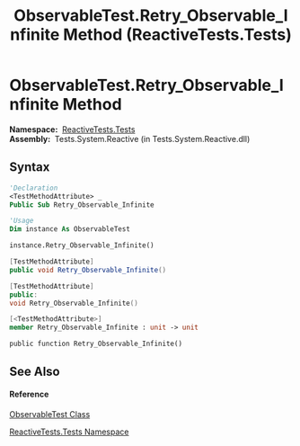 ﻿---
title: ObservableTest.Retry_Observable_Infinite Method  (ReactiveTests.Tests)
TOCTitle: Retry_Observable_Infinite Method
ms:assetid: M:ReactiveTests.Tests.ObservableTest.Retry_Observable_Infinite
ms:mtpsurl: https://msdn.microsoft.com/en-us/library/reactivetests.tests.observabletest.retry_observable_infinite(v=VS.103)
ms:contentKeyID: 36619196
ms.date: 06/28/2011
mtps_version: v=VS.103
f1_keywords:
- ReactiveTests.Tests.ObservableTest.Retry_Observable_Infinite
dev_langs:
- CSharp
- JScript
- VB
- FSharp
- c++
---

# ObservableTest.Retry\_Observable\_Infinite Method

**Namespace:**  [ReactiveTests.Tests](hh289046\(v=vs.103\).md)  
**Assembly:**  Tests.System.Reactive (in Tests.System.Reactive.dll)

## Syntax

``` vb
'Declaration
<TestMethodAttribute> _
Public Sub Retry_Observable_Infinite
```

``` vb
'Usage
Dim instance As ObservableTest

instance.Retry_Observable_Infinite()
```

``` csharp
[TestMethodAttribute]
public void Retry_Observable_Infinite()
```

``` c++
[TestMethodAttribute]
public:
void Retry_Observable_Infinite()
```

``` fsharp
[<TestMethodAttribute>]
member Retry_Observable_Infinite : unit -> unit 
```

``` jscript
public function Retry_Observable_Infinite()
```

## See Also

#### Reference

[ObservableTest Class](hh288687\(v=vs.103\).md)

[ReactiveTests.Tests Namespace](hh289046\(v=vs.103\).md)

